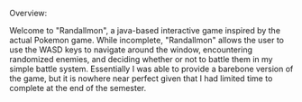 Overview:

Welcome to "Randallmon", a java-based interactive game inspired by the actual Pokemon game. While incomplete, "Randallmon" allows the user to use the WASD keys to navigate around the window, encountering randomized enemies, and deciding whether or not to battle them in my simple battle system. Essentially I was able to provide a barebone version of the game, but it is nowhere near perfect given that I had limited time to complete at the end of the semester. 
